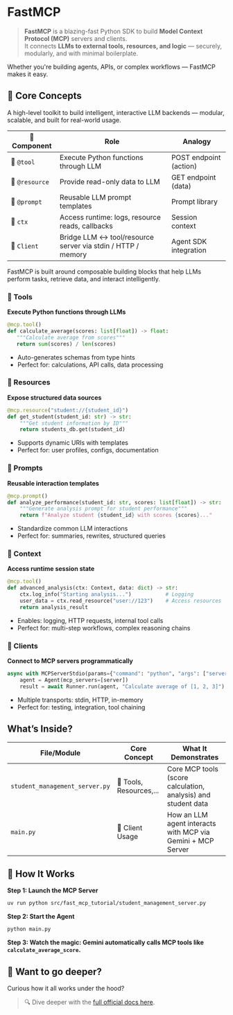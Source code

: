 # FastMCP

> **FastMCP** is a blazing-fast Python SDK to build **Model Context Protocol (MCP)** servers and clients.  
It connects **LLMs to external tools, resources, and logic** — securely, modularly, and with minimal boilerplate.

Whether you're building agents, APIs, or complex workflows — FastMCP makes it easy.

## 🚀 Core Concepts

A high-level toolkit to build intelligent, interactive LLM backends — modular, scalable, and built for real-world usage.

| 🧩 Component     | Role                                                           | Analogy                  |
|------------------|----------------------------------------------------------------|--------------------------|
| 🧠 `@tool`        | Execute Python functions through LLM                          | POST endpoint (action)   |
| 📡 `@resource`    | Provide read-only data to LLM                                 | GET endpoint (data)      |
| 📝 `@prompt`      | Reusable LLM prompt templates                                 | Prompt library            |
| 🧭 `ctx`          | Access runtime: logs, resource reads, callbacks               | Session context           |
| 🔁 `Client`       | Bridge LLM ↔ tool/resource server via stdin / HTTP / memory   | Agent SDK integration     |

FastMCP is built around composable building blocks that help LLMs perform tasks, retrieve data, and interact intelligently.


### 🧠 Tools

**Execute Python functions through LLMs**

```python
@mcp.tool()
def calculate_average(scores: list[float]) -> float:
   """Calculate average from scores"""
   return sum(scores) / len(scores)
```

- Auto-generates schemas from type hints
- Perfect for: calculations, API calls, data processing

### 📡 Resources

**Expose structured data sources**

```python
@mcp.resource("student://{student_id}")
def get_student(student_id: str) -> str:
    """Get student information by ID"""
    return students_db.get(student_id)
```

- Supports dynamic URIs with templates
- Perfect for: user profiles, configs, documentation

### 📝 Prompts

**Reusable interaction templates**

```python
@mcp.prompt()
def analyze_performance(student_id: str, scores: list[float]) -> str:
    """Generate analysis prompt for student performance"""
    return f"Analyze student {student_id} with scores {scores}..."
```

- Standardize common LLM interactions
- Perfect for: summaries, rewrites, structured queries

### 🧭 Context

**Access runtime session state**

```python
@mcp.tool()
def advanced_analysis(ctx: Context, data: dict) -> str:
    ctx.log_info("Starting analysis...")           # Logging
    user_data = ctx.read_resource("user://123")    # Access resources
    return analysis_result
```

- Enables: logging, HTTP requests, internal tool calls
- Perfect for: multi-step workflows, complex reasoning chains


### 🔁 Clients

**Connect to MCP servers programmatically**

```python
async with MCPServerStdio(params={"command": "python", "args": ["server.py"]}) as server:
    agent = Agent(mcp_servers=[server])
    result = await Runner.run(agent, "Calculate average of [1, 2, 3]")
```

- Multiple transports: stdin, HTTP, in-memory
- Perfect for: testing, integration, tool chaining

## What’s Inside?

| File/Module             | Core Concept         | What It Demonstrates                                          |
| ----------------------- | -------------------- | ------------------------------------------------------------- |
| `student_management_server.py` | 🧠 Tools, Resources,... | Core MCP tools (score calculation, analysis) and student data |
| `main.py`               | 🔁 Client Usage      | How an LLM agent interacts with MCP via Gemini + MCP Server   |


## 🧪 How It Works

**Step 1: Launch the MCP Server**

```bash
uv run python src/fast_mcp_tutorial/student_management_server.py
```

**Step 2: Start the Agent**

```bash
python main.py
```

**Step 3: Watch the magic: Gemini automatically calls MCP tools like `calculate_average_score`.**

## 🤔 Want to go deeper?

Curious how it all works under the hood?
> 🔍 Dive deeper with the [full official docs here](https://github.com/jlowin/fastmcp).
